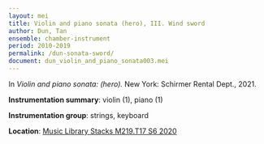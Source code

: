 ```yaml
---
layout: mei
title: Violin and piano sonata (hero), III. Wind sword
author: Dun, Tan
ensemble: chamber-instrument
period: 2010-2019
permalink: /dun-sonata-sword/
document: dun_violin_and_piano_sonata003.mei
---
```


In *Violin and piano sonata: (hero).* New York: Schirmer Rental Dept., 2021.

**Instrumentation summary**: violin (1), piano (1)

**Instrumentation group**: strings, keyboard

**Location**: <a href="https://tufts.primo.exlibrisgroup.com/permalink/01TUN_INST/1kc9gia/alma991018616770203851" target="_blank">Music Library Stacks M219.T17 S6 2020</a>
